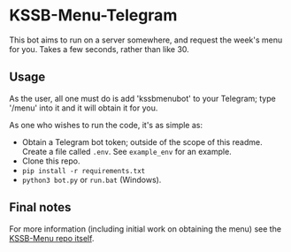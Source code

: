 # KSSB-Menu-Telegram

This bot aims to run on a server somewhere, and request the week's menu for you. Takes a few seconds, rather than like 30.

## Usage
As the user, all one must do is add 'kssbmenubot' to your Telegram; type '/menu' into it and it will obtain it for you.

As one who wishes to run the code, it's as simple as:
* Obtain a Telegram bot token; outside of the scope of this readme. Create a file called `.env`. See `example_env` for an example.
* Clone this repo.
* `pip install -r requirements.txt`
* `python3 bot.py` or `run.bat` (Windows).

## Final notes
For more information (including initial work on obtaining the menu) see the [KSSB-Menu repo itself](https://github.com/kssb-cc/kssb-menu).

